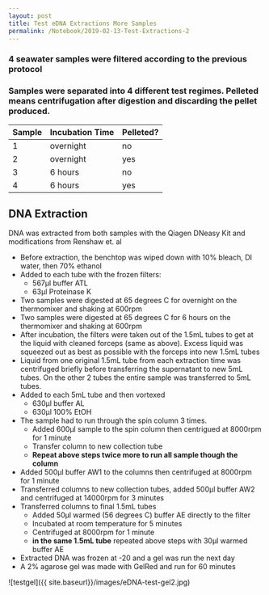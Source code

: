```yaml
---
layout: post
title: Test eDNA Extractions More Samples
permalink: /Notebook/2019-02-13-Test-Extractions-2
---
```

### 4 seawater samples were filtered according to the previous protocol
### Samples were separated into 4 different test regimes. Pelleted means centrifugation after digestion and discarding the pellet produced.

| Sample | Incubation Time | Pelleted? |
| ------ | ----------------| ----------|
| 1 | overnight | no |
| 2 | overnight | yes |
| 3 | 6 hours | no |
| 4 | 6 hours | yes |


## DNA Extraction
DNA was extracted from both samples with the Qiagen DNeasy Kit and modifications from Renshaw et. al
- Before extraction, the benchtop was wiped down with 10% bleach, DI water, then 70% ethanol
- Added to each tube with the frozen filters:
    * 567µl buffer ATL
    * 63µl Proteinase K
- Two samples were digested at 65 degrees C for overnight on the thermomixer and shaking at 600rpm
- Two samples were digested at 65 degrees C for 6 hours on the thermomixer and shaking at 600rpm
- After incubation, the filters were taken out of the 1.5mL tubes to get at the liquid with cleaned forceps (same as above). Excess liquid was squeezed out as best as possible with the forceps into new 1.5mL tubes
- Liquid from one original 1.5mL tube from each extraction time was centrifuged briefly before transferring the supernatant to new 5mL tubes. On the other 2 tubes the entire sample was transferred to 5mL tubes.
- Added to each 5mL tube and then vortexed
    * 630µl buffer AL
    * 630µl 100% EtOH
- The sample had to run through the spin column 3 times.
    * Added 600µl sample to the spin column then centrigued at 8000rpm for 1 minute
    * Transfer column to new collection tube
    * **Repeat above steps twice more to run all sample though the column**
- Added 500µl buffer AW1 to the columns then centrifuged at 8000rpm for 1 minute
- Transferred columns to new collection tubes, added 500µl buffer AW2 and centrifuged at 14000rpm for 3 minutes
- Transferred columns to final 1.5mL tubes
    * Added 50µl warmed (56 degrees C) buffer AE directly to the filter
    * Incubated at room temperature for 5 minutes
    * Centrifuged at 8000rpm for 1 minute
    * **in the same 1.5mL tube** repeated above steps with 30µl warmed buffer AE
- Extracted DNA was frozen at -20 and a gel was run the next day
- A 2% agarose gel was made with GelRed and run for 60 minutes

![testgel]({{ site.baseurl}}/images/eDNA-test-gel2.jpg)
